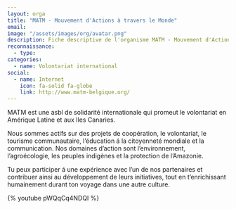 ```yaml
---
layout: orga
title: "MATM - Mouvement d'Actions à travers le Monde"
email: 
image: "/assets/images/org/avatar.png"
description: Fiche descriptive de l'organisme MATM - Mouvement d'Actions à Travers le Monde
reconnaissance:
  - type: 
categories: 
  - name: Volontariat international
social:
  - name: Internet
    icon: fa-solid fa-globe
    link: http://www.matm-belgique.org/
---
```

MATM est une asbl de solidarité internationale qui promeut le volontariat en Amérique Latine et aux Iles Canaries.

Nous sommes actifs sur des projets de coopération, le volontariat, le tourisme communautaire, l’éducation á la citoyenneté mondiale et la communication. Nos domaines d’action sont l’environnement, l’agroécologie, les peuples indigènes et la protection de l’Amazonie.

Tu peux participer á une expérience avec l’un de nos partenaires et contribuer ainsi au développement de leurs initiatives, tout en t’enrichissant humainement durant ton voyage dans une autre culture.

{% youtube pWQqCq4NDQI %}
